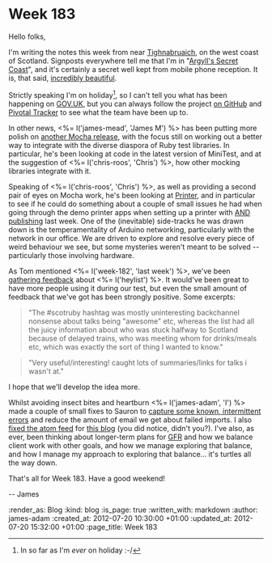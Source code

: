 Week 183
========

Hello folks,

I'm writing the notes this week from near [Tighnabruaich](http://upload.wikimedia.org/wikipedia/commons/4/4a/Tighnabruaich.ogg), on the west coast of Scotland. Signposts everywhere tell me that I'm in "[Argyll's Secret Coast](http://www.argyllsecretcoast.co.uk/)", and it's certainly a secret well kept from mobile phone reception. It is, that said, [incredibly beautiful](http://www.panoramio.com/photo/38419874).

Strictly speaking I'm on holiday[^holiday], so I can't tell you what has been happening on [GOV.UK](/government-single-domain), but you can always follow the project [on GitHub](https://github.com/alphagov/whitehall) and [Pivotal Tracker](https://www.pivotaltracker.com/projects/367813) to see what the team have been up to.

In other news, <%= l('james-mead', 'James M') %> has been putting more polish on [another Mocha release](https://rubygems.org/gems/mocha/versions/0.12.1), with the focus still on working out a better way to integrate with the diverse diaspora of Ruby test libraries. In particular, he's been looking at code in the latest version of MiniTest, and at the suggestion of <%= l('chris-roos', 'Chris') %>, how other mocking libraries integrate with it.

Speaking of <%= l('chris-roos', 'Chris') %>, as well as providing a second pair of eyes on Mocha work, he's been looking at [Printer][gfr-printer], and in particular to see if he could do something about a couple of small issues he had when going through the demo printer apps when setting up a printer with [AND publishing](http://www.andpublishing.org/) last week. One of the (inevitable) side-tracks he was drawn down is the temperamentality of Arduino networking, particularly with the network in our office. We are driven to explore and resolve every piece of weird behaviour we see, but some mysteries weren't meant to be solved -- particularly those involving hardware.

As Tom mentioned <%= l('week-182', 'last week') %>, we've been [gathering feedback](https://docs.google.com/a/gofreerange.com/spreadsheet/viewform?formkey=dEl5emNJUGlOWVNEaENuWFZsTHJMdXc6MQ#gid=0) about <%= l('heylist') %>. It would've been great to have more people using it during our test, but even the small amount of feedback that we've got has been strongly positive. Some excerpts:

> "The #scotruby hashtag was mostly uninteresting backchannel nonsense about talks being "awesome" etc, whereas the list had all the juicy information about who was stuck halfway to Scotland because of delayed trains, who was meeting whom for drinks/meals etc, which was exactly the sort of thing I wanted to know."

> "Very useful/interesting! caught lots of summaries/links for talks i wasn't at."

I hope that we'll develop the idea more.

Whilst avoiding insect bites and heartburn <%= l('james-adam', 'I') %> made a couple of small fixes to Sauron to [capture some known, intermittent errors](https://github.com/freerange/sauron/compare/31aafd77ab6e6223da2965b6e789bf10d061ba8f...f676126250c6c0fc5f260990f43dde948a056ab4) and reduce the amount of email we get about failed imports. I also [fixed the atom feed](https://github.com/freerange/site/commit/4be0aa2d6b0217982f156d2aba2673e6557839dc) for [this blog](/blog) (you did notice, didn't you?). I've also, as ever, been thinking about longer-term plans for [GFR](/) and how we balance client work with other goals, and how we manage exploring that balance, and how I manage my approach to exploring that balance... it's turtles all the way down.


That's all for Week 183. Have a good weekend!

-- James

[^holiday]: In so far as I'm *ever* on holiday :-/

[gfr-printer]: https://exciting.io/printer/

:render_as: Blog
:kind: blog
:is_page: true
:written_with: markdown
:author: james-adam
:created_at: 2012-07-20 10:30:00 +01:00
:updated_at: 2012-07-20 15:32:00 +01:00
:page_title: Week 183
